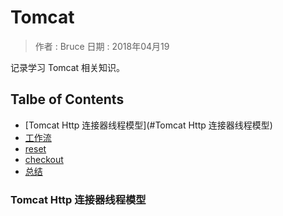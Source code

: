 # Tomcat

> 作者 : Bruce
> 日期 : 2018年04月19


记录学习 Tomcat 相关知识。

## Talbe of Contents
  - [Tomcat Http 连接器线程模型](#Tomcat Http 连接器线程模型)
  - [工作流](#工作流)
  - [reset](#reset)
  - [checkout](#checkout)
  - [总结](#总结)


### Tomcat Http 连接器线程模型


